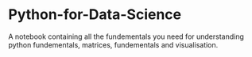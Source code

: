 # Python-for-Data-Science
A notebook containing all the fundementals you need for understanding python fundementals, matrices, fundementals and visualisation. 

